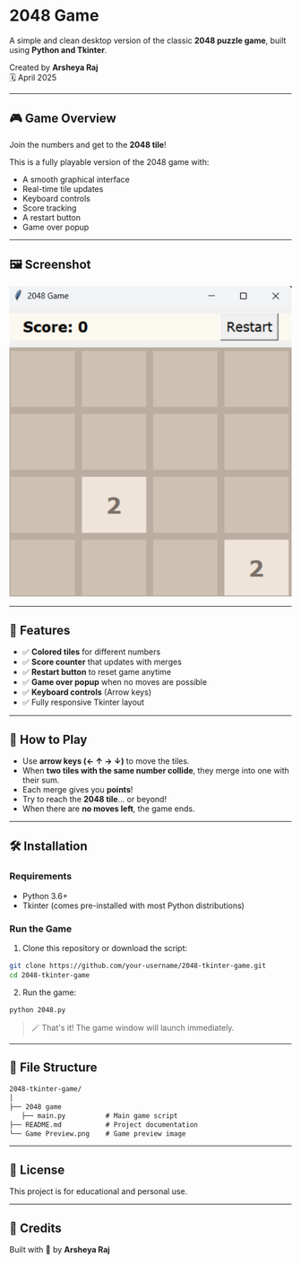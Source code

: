 
# 2048 Game 

A simple and clean desktop version of the classic **2048 puzzle game**, built using **Python and Tkinter**.

Created by **Arsheya Raj**  
🗓️ April 2025

---

## 🎮 Game Overview

Join the numbers and get to the **2048 tile**!

This is a fully playable version of the 2048 game with:
- A smooth graphical interface
- Real-time tile updates
- Keyboard controls
- Score tracking
- A restart button
- Game over popup

---

## 🖼️ Screenshot

![Game Preview](<Game Preview.png>)

---

## 🚀 Features

- ✅ **Colored tiles** for different numbers
- ✅ **Score counter** that updates with merges
- ✅ **Restart button** to reset game anytime
- ✅ **Game over popup** when no moves are possible
- ✅ **Keyboard controls** (Arrow keys)
- ✅ Fully responsive Tkinter layout

---

## 🧠 How to Play

- Use **arrow keys (← ↑ → ↓)** to move the tiles.
- When **two tiles with the same number collide**, they merge into one with their sum.
- Each merge gives you **points**!
- Try to reach the **2048 tile**... or beyond!
- When there are **no moves left**, the game ends.

---

## 🛠️ Installation

### Requirements
- Python 3.6+
- Tkinter (comes pre-installed with most Python distributions)

### Run the Game

1. Clone this repository or download the script:

```bash
git clone https://github.com/your-username/2048-tkinter-game.git
cd 2048-tkinter-game
```

2. Run the game:

```bash
python 2048.py
```

> 🪄 That's it! The game window will launch immediately.

---

## 📁 File Structure

```plaintext
2048-tkinter-game/
│
├── 2048 game         
   ├── main.py          # Main game script
├── README.md           # Project documentation
└── Game Preview.png    # Game preview image
```

---

## 📜 License

This project is for educational and personal use.

---

## 🙌 Credits

Built with 💙 by **Arsheya Raj**
